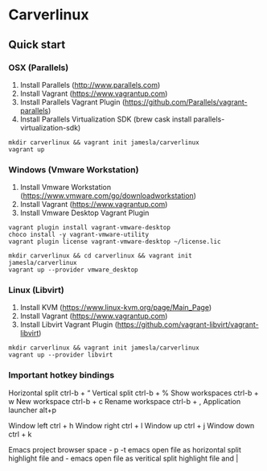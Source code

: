 # Carverlinux

## Quick start

### OSX (Parallels)

1. Install Parallels (http://www.parallels.com)
2. Install Vagrant (https://www.vagrantup.com)
2. Install Parallels Vagrant Plugin (https://github.com/Parallels/vagrant-parallels)
3. Install Parallels Virtualization SDK (brew cask install parallels-virtualization-sdk)

```
mkdir carverlinux && vagrant init jamesla/carverlinux
vagrant up
```

### Windows (Vmware Workstation)

1. Install Vmware Workstation (https://www.vmware.com/go/downloadworkstation)
2. Install Vagrant (https://www.vagrantup.com)
3. Install Vmware Desktop Vagrant Plugin
```
vagrant plugin install vagrant-vmware-desktop
choco install -y vagrant-vmware-utility
vagrant plugin license vagrant-vmware-desktop ~/license.lic
```

```
mkdir carverlinux && cd carverlinux && vagrant init jamesla/carverlinux
vagrant up --provider vmware_desktop

```

### Linux (Libvirt)

1. Install KVM (https://www.linux-kvm.org/page/Main_Page)
2. Install Vagrant (https://www.vagrantup.com)
3. Install Libvirt Vagrant Plugin (https://github.com/vagrant-libvirt/vagrant-libvirt)

```
mkdir carverlinux && vagrant init jamesla/carverlinux
vagrant up --provider libvirt
```

### Important hotkey bindings

Horizontal split ctrl-b + “
Vertical split ctrl-b + %
Show workspaces ctrl-b + w
New workspace ctrl-b + c
Rename workspace ctrl-b + ,
Application launcher alt+p

Window left ctrl + h
Window right ctrl + l
Window up ctrl + j
Window down ctrl + k

Emacs project browser space - p -t
emacs open file as horizontal split highlight file and -
emacs open file as veritical split highlight file and |
